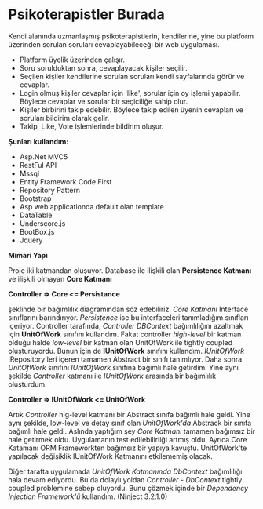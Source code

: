 # Psikoterapistler Burada
Kendi alanında uzmanlaşmış psikoterapistlerin, kendilerine, yine bu platform üzerinden sorulan soruları cevaplayabileceği bir web uygulaması.
* Platform üyelik üzerinden çalışır.
* Soru sorulduktan sonra, cevaplayacak kişiler seçilir.
* Seçilen kişiler kendilerine sorulan soruları kendi sayfalarında görür ve cevaplar.
* Login olmuş kişiler cevaplar için 'like', sorular için oy işlemi yapabilir. Böylece cevaplar ve sorular bir seçiciliğe sahip olur.
* Kişiler birbirini takip edebilir. Böylece takip edilen üyenin cevapları ve soruları bildirim olarak gelir.
* Takip, Like, Vote işlemlerinde bildirim oluşur.

__Şunları kullandım:__
  * Asp.Net MVC5
  * RestFul API
  * Mssql
  * Entity Framework Code First
  * Repository Pattern
  * Bootstrap
  * Asp web applicationda default olan template
  * DataTable
  * Underscore.js
  * BootBox.js
  * Jquery
  
  __Mimari Yapı__
  
 Proje iki katmandan oluşuyor. Database ile ilişkili olan __Persistence Katmanı__ ve ilişkili olmayan __Core Katmanı__   
     
   __Controller => Core <= Persistance__
   
şeklinde bir bağımlılık diagramından söz edebiliriz. 
_Core Katmanı_ Interface sınıflarını barındırıyor. _Persistence_ ise bu interfaceleri tanımladığım sınıfları içeriyor.
Controller tarafında, _Controller DBContext_ bağımlılığını azaltmak için __UnitOfWork__ sınıfını kullandım. 
Fakat controller _high-level_ bir katman olduğu halde _low-level_ bir katman olan UnitOfWork ile tightly coupled oluşturuyordu. Bunun için de __IUnitOfWork__ sınıfını kullandım. 
_IUnitOfWork_ IRepository'leri içeren tamamen Abstract bir sınıfı tanımlıyor. Daha sonra _UnitOfWork_ sınıfını _IUnitOfWork_ sınıfına bağımlı hale getirdim. Yine aynı şekilde _Controller_ katmanı ile _IUnitOfWork_ arasında bir bağımlılık oluşturdum.
   
__Controller => IUnitOfWork <= UnitOfWork__

Artık _Controller_ hig-level katmanı bir Abstract sınıfa bağımlı hale geldi. Yine aynı şekilde, low-level ve detay sınıf olan _UnitOfWork'da_ Abstrack bir sınıfa bağımlı hale geldi. Aslında yaptığım şey _Core Katmanı_ tamamen bağımsız bir hale getirmek oldu. Uygulamanın test edilebilirliği artmış oldu. Ayrıca Core Katamanı ORM Frameworkten bağımsız bir yapıya kavuştu. UnitOfWork'te yapılacak değişiklik IUnitOfWork Katmanını etkilememiş olacak.

Diğer tarafta uygulamada _UnitOfWork Katmanında_ _DbContext_ bağımlılığı hala devam ediyordu. Bu da dolaylı yoldan _Controller - DbContext_ tightly coupled problemine sebep oluyordu. Bunu çözmek içinde bir _Dependency Injection Framework'ü_ kullandım. (Ninject 3.2.1.0)
   
